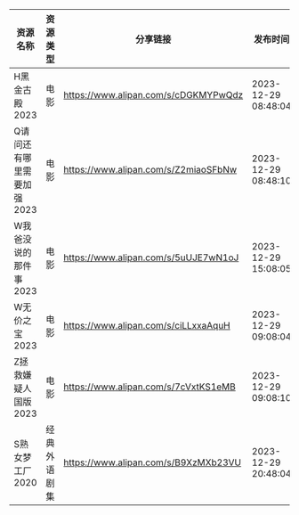 | 资源名称            | 资源类型   | 分享链接                                 | 发布时间                |
| --------------- | ------ | ------------------------------------ | ------------------- |
| H黑金古殿2023       | 电影     | https://www.alipan.com/s/cDGKMYPwQdz | 2023-12-29 08:48:04 |
| Q请问还有哪里需要加强2023 | 电影     | https://www.alipan.com/s/Z2miaoSFbNw | 2023-12-29 08:48:10 |
| W我爸没说的那件事2023   | 电影     | https://www.alipan.com/s/5uUJE7wN1oJ | 2023-12-29 15:08:05 |
| W无价之宝2023       | 电影     | https://www.alipan.com/s/ciLLxxaAquH | 2023-12-29 09:08:04 |
| Z拯救嫌疑人国版2023    | 电影     | https://www.alipan.com/s/7cVxtKS1eMB | 2023-12-29 09:08:10 |
| S熟女梦工厂2020      | 经典外语剧集 | https://www.alipan.com/s/B9XzMXb23VU | 2023-12-29 20:48:04 |

